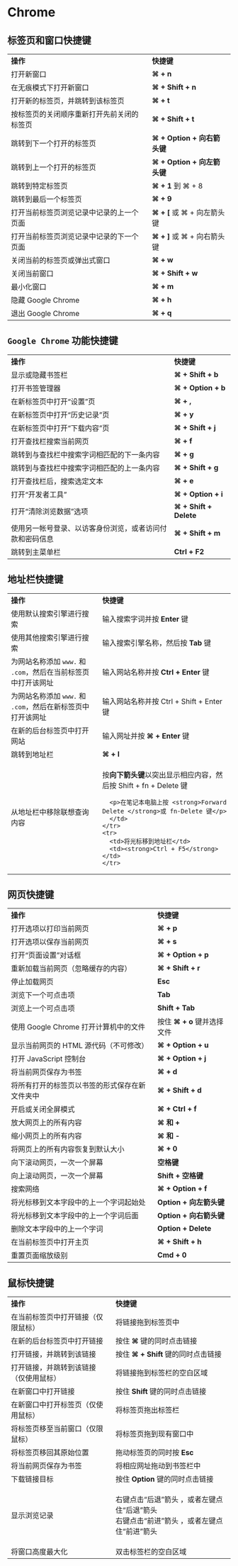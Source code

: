 # Chrome

## 标签页和窗口快捷键

<table class="nice-table">
  <tbody>
    <tr>
      <td><strong>操作</strong></td>
      <td><strong>快捷键</strong></td>
    </tr>
    <tr>
      <td>打开新窗口</td>
      <td><strong>⌘ + n</strong></td>
    </tr>
    <tr>
      <td>在无痕模式下打开新窗口</td>
      <td><strong>⌘ + Shift + n</strong></td>
    </tr>
    <tr>
      <td>打开新的标签页，并跳转到该标签页</td>
      <td><strong>⌘ + t</strong></td>
    </tr>
    <tr>
      <td>按标签页的关闭顺序重新打开先前关闭的标签页</td>
      <td><strong>⌘ + Shift + t</strong></td>
    </tr>
    <tr>
      <td>跳转到下一个打开的标签页</td>
      <td><strong>⌘ + Option + 向右箭头键</strong></td>
    </tr>
    <tr>
      <td>跳转到上一个打开的标签页</td>
      <td><strong>⌘ + Option + 向左箭头键</strong></td>
    </tr>
    <tr>
      <td>跳转到特定标签页</td>
      <td><strong>⌘ + 1</strong> 到 ⌘ + 8</td>
    </tr>
    <tr>
      <td>跳转到最后一个标签页</td>
      <td><strong>⌘ + 9</strong></td>
    </tr>
    <tr>
      <td>打开当前标签页浏览记录中记录的上一个页面</td>
      <td><strong>⌘ + [</strong> 或 ⌘ + 向左箭头键</td>
    </tr>
    <tr>
      <td>打开当前标签页浏览记录中记录的下一个页面</td>
      <td><strong>⌘ + ]</strong> 或 ⌘ + 向右箭头键</td>
    </tr>
    <tr>
      <td>关闭当前的标签页或弹出式窗口</td>
      <td><strong>⌘ + w</strong></td>
    </tr>
    <tr>
      <td>关闭当前窗口</td>
      <td><strong>⌘ + Shift + w</strong></td>
    </tr>
    <tr>
      <td>最小化窗口</td>
      <td><strong>⌘ + m</strong></td>
    </tr>
    <tr>
      <td>隐藏 Google Chrome</td>
      <td><strong>⌘ + h</strong></td>
    </tr>
    <tr>
      <td>退出 Google Chrome</td>
      <td><strong>⌘ + q</strong></td>
    </tr>
  </tbody>
</table>

## `Google Chrome` 功能快捷键

<table class="nice-table">
  <tbody>
    <tr>
      <td><strong>操作</strong></td>
      <td><strong>快捷键</strong></td>
    </tr>
    <tr>
      <td>显示或隐藏书签栏</td>
      <td><strong>⌘ + Shift + b</strong></td>
    </tr>
    <tr>
      <td>打开书签管理器</td>
      <td><strong>⌘ + Option + b</strong></td>
    </tr>
    <tr>
      <td>在新标签页中打开“设置”页</td>
      <td><strong>⌘ + ,</strong></td>
    </tr>
    <tr>
      <td>在新标签页中打开“历史记录”页</td>
      <td><strong>⌘ + y</strong></td>
    </tr>
    <tr>
      <td>在新标签页中打开“下载内容”页</td>
      <td><strong>⌘ + Shift + j</strong></td>
    </tr>
    <tr>
      <td>打开查找栏搜索当前网页</td>
      <td><strong>⌘ + f</strong></td>
    </tr>
    <tr>
      <td>跳转到与查找栏中搜索字词相匹配的下一条内容</td>
      <td><strong>⌘ + g</strong></td>
    </tr>
    <tr>
      <td>跳转到与查找栏中搜索字词相匹配的上一条内容</td>
      <td><strong>⌘ + Shift + g</strong></td>
    </tr>
    <tr>
      <td>打开查找栏后，搜索选定文本</td>
      <td><strong>⌘ + e</strong></td>
    </tr>
    <tr>
      <td>打开“开发者工具”</td>
      <td><strong>⌘ + Option + i</strong></td>
    </tr>
    <tr>
      <td>打开“清除浏览数据”选项</td>
      <td><strong>⌘ + Shift + Delete</strong></td>
    </tr>
    <tr>
      <td>使用另一帐号登录、以访客身份浏览，或者访问付款和密码信息</td>
      <td><strong>⌘ + Shift + m</strong></td>
    </tr>
    <tr>
      <td>跳转到主菜单栏</td>
      <td><strong>Ctrl + F2</strong></td>
    </tr>
  </tbody>
</table>

## 地址栏快捷键

<table class="nice-table">
  <tbody>
    <tr>
      <td><strong>操作</strong></td>
      <td><strong>快捷键</strong></td>
    </tr>
    <tr>
      <td>使用默认搜索引擎进行搜索</td>
      <td>输入搜索字词并按 <strong>Enter</strong> 键</td>
    </tr>
    <tr>
      <td>使用其他搜索引擎进行搜索</td>
      <td>输入搜索引擎名称，然后按<strong>&nbsp;Tab</strong> 键</td>
    </tr>
    <tr>
      <td>为网站名称添加 <code class="notranslate">www.</code> 和 <code class="notranslate">.com</code>，然后在当前标签页中打开该网址</td>
      <td>输入网站名称并按 <strong>Ctrl + Enter</strong> 键</td>
    </tr>
    <tr>
      <td>为网站名称添加 <code class="notranslate">www.</code> 和 <code class="notranslate">.com</code>，然后在新标签页中打开该网址</td>
      <td>输入网站名称并按<strong></strong>&nbsp;Ctrl + Shift + Enter 键</td>
    </tr>
    <tr>
      <td>在新的后台标签页中打开网站</td>
      <td>输入网址并按 <strong>⌘ + Enter</strong> 键</td>
    </tr>
    <tr>
      <td>跳转到地址栏</td>
      <td><strong>⌘ + l</strong></td>
    </tr>
    <tr>
      <td>从地址栏中移除联想查询内容</td>
      <td>
      <p>按<strong>向下箭头键</strong>以突出显示相应内容，然后按 Shift + fn + Delete 键</p>

      <p>在笔记本电脑上按 <strong>Forward Delete </strong>或 fn-Delete 键</p>
      </td>
    </tr>
    <tr>
      <td>将光标移到地址栏</td>
      <td><strong>Ctrl + F5</strong></td>
    </tr>
  </tbody>
</table>

## 网页快捷键

<table class="nice-table">
  <tbody>
    <tr>
      <td><strong>操作</strong></td>
      <td><strong>快捷键</strong></td>
    </tr>
    <tr>
      <td>打开选项以打印当前网页</td>
      <td><strong>⌘ + p</strong></td>
    </tr>
    <tr>
      <td>打开选项以保存当前网页</td>
      <td><strong>⌘ + s</strong></td>
    </tr>
    <tr>
      <td>打开“页面设置”对话框</td>
      <td><strong>⌘ + Option + p</strong></td>
    </tr>
    <tr>
      <td>重新加载当前网页（忽略缓存的内容）</td>
      <td><strong>⌘ + Shift + r</strong></td>
    </tr>
    <tr>
      <td>停止加载网页</td>
      <td><strong>Esc</strong></td>
    </tr>
    <tr>
      <td>浏览下一个可点击项</td>
      <td><strong>Tab</strong></td>
    </tr>
    <tr>
      <td>浏览上一个可点击项</td>
      <td><strong>Shift + Tab</strong></td>
    </tr>
    <tr>
      <td>使用 Google Chrome 打开计算机中的文件</td>
      <td>按住 <strong>⌘ + o</strong> 键并选择文件</td>
    </tr>
    <tr>
      <td>显示当前网页的 HTML 源代码（不可修改）</td>
      <td><strong>⌘ + Option + u</strong></td>
    </tr>
    <tr>
      <td>打开 JavaScript 控制台</td>
      <td><strong>⌘ + Option + j</strong></td>
    </tr>
    <tr>
      <td>将当前网页保存为书签</td>
      <td><strong>⌘ + d</strong></td>
    </tr>
    <tr>
      <td>将所有打开的标签页以书签的形式保存在新文件夹中</td>
      <td><strong>⌘ + Shift + d</strong></td>
    </tr>
    <tr>
      <td>开启或关闭全屏模式</td>
      <td><strong>⌘ + Ctrl + f</strong></td>
    </tr>
    <tr>
      <td>放大网页上的所有内容</td>
      <td><strong>⌘ 和 +</strong></td>
    </tr>
    <tr>
      <td>缩小网页上的所有内容</td>
      <td><strong>⌘ 和 -</strong></td>
    </tr>
    <tr>
      <td>将网页上的所有内容恢复到默认大小</td>
      <td><strong>⌘ + 0</strong></td>
    </tr>
    <tr>
      <td>向下滚动网页，一次一个屏幕</td>
      <td><strong>空格键</strong></td>
    </tr>
    <tr>
      <td>向上滚动网页，一次一个屏幕</td>
      <td><strong>Shift + 空格键</strong></td>
    </tr>
    <tr>
      <td>搜索网络</td>
      <td><strong>⌘ + Option + f</strong></td>
    </tr>
    <tr>
      <td>将光标移到文本字段中的上一个字词起始处</td>
      <td><strong>Option + 向左箭头键</strong></td>
    </tr>
    <tr>
      <td>将光标移到文本字段中的上一个字词后面</td>
      <td><strong>Option + 向右箭头键</strong></td>
    </tr>
    <tr>
      <td>删除文本字段中的上一个字词</td>
      <td><strong>Option + Delete</strong></td>
    </tr>
    <tr>
      <td>在当前标签页中打开主页</td>
      <td><strong>⌘ + Shift + h</strong></td>
    </tr>
    <tr>
      <td>重置页面缩放级别</td>
      <td><strong>Cmd + 0</strong></td>
    </tr>
  </tbody>
</table>

## 鼠标快捷键

<table class="nice-table">
  <tbody>
    <tr>
      <td><strong>操作</strong></td>
      <td><strong>快捷键</strong></td>
    </tr>
    <tr>
      <td>在当前标签页中打开链接（仅限鼠标）</td>
      <td>将链接拖到标签页中</td>
    </tr>
    <tr>
      <td>在新的后台标签页中打开链接</td>
      <td>按住 <strong>⌘</strong> 键的同时点击链接</td>
    </tr>
    <tr>
      <td>打开链接，并跳转到该链接</td>
      <td>按住 <strong>⌘ + Shift</strong> 键的同时点击链接</td>
    </tr>
    <tr>
      <td>打开链接，并跳转到该链接（仅使用鼠标）</td>
      <td>将链接拖到标签栏的空白区域</td>
    </tr>
    <tr>
      <td>在新窗口中打开链接</td>
      <td>按住 <strong>Shift</strong> 键的同时点击链接</td>
    </tr>
    <tr>
      <td>在新窗口中打开标签页（仅使用鼠标）</td>
      <td>将标签页拖出标签栏</td>
    </tr>
    <tr>
      <td>将标签页移至当前窗口（仅限鼠标）</td>
      <td>将标签页拖到现有窗口中</td>
    </tr>
    <tr>
      <td>将标签页移回其原始位置</td>
      <td>拖动标签页的同时按 <strong>Esc</strong></td>
    </tr>
    <tr>
      <td>将当前网页保存为书签</td>
      <td>将相应网址拖动到书签栏中</td>
    </tr>
    <tr>
      <td>下载链接目标</td>
      <td>按住 <strong>Option</strong> 键的同时点击链接</td>
    </tr>
    <tr>
      <td>显示浏览记录</td>
      <td>
      <p>右键点击“后退”箭头&nbsp;，或者左键点住“后退”箭头&nbsp;<span class="SnippetContent notranslate"></span><br>
        右键点击“前进”箭头&nbsp;，或者左键点住“前进”箭头&nbsp;</p>
      </td>
    </tr>
    <tr>
      <td>将窗口高度最大化</td>
      <td>双击标签栏的空白区域</td>
    </tr>
  </tbody>
</table>

